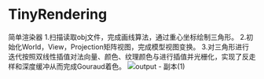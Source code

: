 # TinyRendering
简单渲染器
1.扫描读取obj文件，完成画线算法，通过重心坐标绘制三角形。
2.初始化World，View，Projection矩阵视图，完成模型视图变换。
3.对三角形进行迭代按照双线性插值对法向量、颜色、纹理颜色与进行插值并光栅化，实现了反走		  样和深度缓冲从而完成Gouraud着色。
![output - 副本(1)](https://user-images.githubusercontent.com/37363132/204264529-939ca6e0-a499-4071-bf54-d88fb7d6db05.jpg)
